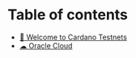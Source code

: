 # Table of contents

* [👋 Welcome to Cardano Testnets](README.md)
* [☁ Oracle Cloud](oracle-cloud.md)
